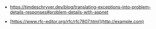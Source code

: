 ﻿-  https://timdeschryver.dev/blog/translating-exceptions-into-problem-details-responses#problem-details-with-aspnet

- [https://www.rfc-editor.org/rfc/rfc7807.html](http://example.com)